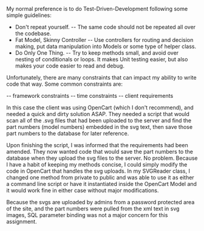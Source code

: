 

My normal preference is to do Test-Driven-Development following some simple guidelines:

 - Don't repeat yourself.
      -- The same code should not be repeated all over the codebase.
 - Fat Model, Skinny Controller
      -- Use controllers for routing and decision making, put data manipulation into Models or some type of helper class.
 - Do Only One Thing.
      -- Try to keep methods small, and avoid over nesting of conditionals or loops.  It makes Unit testing easier, but 
         also makes your code easier to read and debug.
         
         
Unfortunately, there are many constraints that can impact my ability to write code that way.  Some common constraints are:

  -- framework constraints
  -- time constraints
  -- client requirements
  
  
  
In this case the client was using OpenCart (which I don't recommend), and needed a quick and dirty solution ASAP.  They 
needed a script that would scan all of the .svg files that had been uploaded to the server and find the part numbers 
(model numbers) embedded in the svg text, then save those part numbers to the database for later reference.

Upon finishing the script, I was informed that the requirements had been amended.  They now wanted code that would save 
the part numbers to the database when they upload the svg files to the server.   No problem.  Because I have a habit of
keeping my methods concise, I could simply modify the code in OpenCart that handles the svg uploads.  In my SVGReader
class, I changed one method from private to public and was able to use it as either a command line script or have it 
instantiated inside the OpenCart Model and it would work fine in either case without major modifications.

Because the svgs are uploaded by admins from a password protected area of the site, and the part numbers were pulled
from the xml text in svg images, SQL parameter binding was not a major concern for this assignment.


